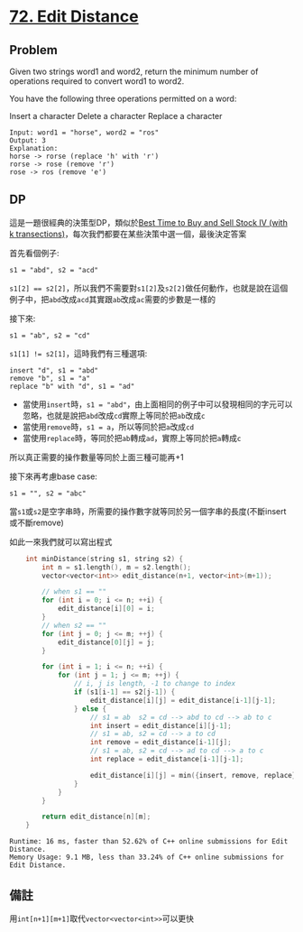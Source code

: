 # [72. Edit Distance](https://leetcode.com/problems/edit-distance/)

## Problem
Given two strings word1 and word2, return the minimum number of operations required to convert word1 to word2.

You have the following three operations permitted on a word:

Insert a character
Delete a character
Replace a character

```
Input: word1 = "horse", word2 = "ros"
Output: 3
Explanation: 
horse -> rorse (replace 'h' with 'r')
rorse -> rose (remove 'r')
rose -> ros (remove 'e')
```

## DP
這是一題很經典的決策型DP，類似於[Best Time to Buy and Sell Stock IV (with k transections)](https://leetcode.com/problems/best-time-to-buy-and-sell-stock-iv/)，每次我們都要在某些決策中選一個，最後決定答案

首先看個例子:
```
s1 = "abd", s2 = "acd"
```

`s1[2] == s2[2]`，所以我們不需要對`s1[2]`及`s2[2]`做任何動作，也就是說在這個例子中，把`abd`改成`acd`其實跟`ab`改成`ac`需要的步數是一樣的

接下來:
```
s1 = "ab", s2 = "cd"
```

`s1[1] != s2[1]`，這時我們有三種選項: 
```
insert "d", s1 = "abd"
remove "b", s1 = "a"
replace "b" with "d", s1 = "ad"
```

- 當使用`insert`時，`s1 = "abd"`，由上面相同的例子中可以發現相同的字元可以忽略，也就是說把`abd`改成`cd`實際上等同於把`ab`改成`c`
- 當使用`remove`時，`s1 = a`，所以等同於把`a`改成`cd`
- 當使用`replace`時，等同於把`ab`轉成`ad`，實際上等同於把`a`轉成`c`

所以真正需要的操作數量等同於上面三種可能再+1

接下來再考慮base case:
```
s1 = "", s2 = "abc"
```
當`s1`或`s2`是空字串時，所需要的操作數字就等同於另一個字串的長度(不斷insert或不斷remove)

如此一來我們就可以寫出程式
```cpp
    int minDistance(string s1, string s2) {
        int n = s1.length(), m = s2.length();
        vector<vector<int>> edit_distance(n+1, vector<int>(m+1));

        // when s1 == ""
        for (int i = 0; i <= n; ++i) {
            edit_distance[i][0] = i;
        }
        // when s2 == ""
        for (int j = 0; j <= m; ++j) {
            edit_distance[0][j] = j;
        }

        for (int i = 1; i <= n; ++i) {
            for (int j = 1; j <= m; ++j) {
                // i, j is length, -1 to change to index
                if (s1[i-1] == s2[j-1]) {
                    edit_distance[i][j] = edit_distance[i-1][j-1];
                } else {
                    // s1 = ab  s2 = cd --> abd to cd --> ab to c
                    int insert = edit_distance[i][j-1];
                    // s1 = ab, s2 = cd --> a to cd
                    int remove = edit_distance[i-1][j];
                    // s1 = ab, s2 = cd --> ad to cd --> a to c
                    int replace = edit_distance[i-1][j-1];

                    edit_distance[i][j] = min({insert, remove, replace}) + 1;
                }
            }
        }

        return edit_distance[n][m];
    }
```

```
Runtime: 16 ms, faster than 52.62% of C++ online submissions for Edit Distance.
Memory Usage: 9.1 MB, less than 33.24% of C++ online submissions for Edit Distance.
```

## 備註
用`int[n+1][m+1]`取代`vector<vector<int>>`可以更快